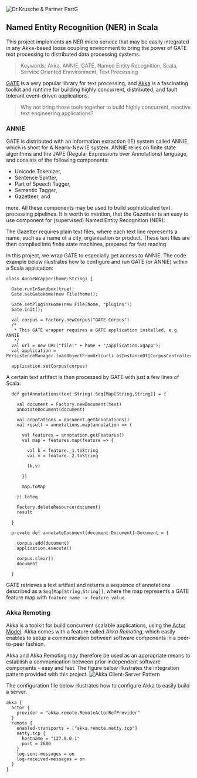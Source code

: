 ![Dr.Krusche & Partner PartG](https://raw.github.com/skrusche63/spark-elastic/master/images/dr-kruscheundpartner.png)

## Named Entity Recognition (NER) in Scala

This project implements an NER micro service that may be easily integrated in any Akka-based loose coupling environment to bring the power of GATE text processing to distributed data processing systems.

> Keywords: Akka, ANNIE, GATE, Named Entity Recognition, Scala, Service Oriented Ennvironment, Text Processing


[GATE](https://gate.ac.uk/) is a very popular library for text processing, and [Akka](http://akka.io/) is a fascinating toolkit and runtime for building highly concurrent, distributed, and fault tolerant event-driven applications.

> Why not bring those tools together to build highly concurrent, reactive text engineering applications?

### ANNIE

GATE is distributed with an information extraction (IE) system called ANNIE, which is short for A Nearly-New IE system. ANNIE relies on finite state algorithms and the JAPE (Regular Expressions over Annotations) language, and consists of the following components:

* Unicode Tokenizer,
* Sentence Splitter,
* Part of Speech Tagger,
* Semantic Tagger,
* Gazetteer, and

more. All these components may be used to build sophisticated text processing pipelines. It is worth to mention, that the Gazetteer is an easy to use component for (supervised) Named Entity Recognition (NER): 

The Gazetter requires plain text files, where each text line represents a name, such as a name of a city, organisation or product. These text files are then compiled into finite state machines, prepared for fast reading.


In this project, we wrap GATE to especially get access to ANNIE. The code example below illustrates how to configure and run GATE (or ANNIE) within a Scala application:
```
class AnnieWrapper(home:String) {

  Gate.runInSandbox(true);
  Gate.setGateHome(new File(home));
	   
  Gate.setPluginsHome(new File(home, "plugins"))
  Gate.init();

  val corpus = Factory.newCorpus("GATE Corpus")
  /*
   * This GATE wrapper requires a GATE application installed, e.g. ANNIE  
   */	   
  val url = new URL("file:" + home + "/application.xgapp");
  val application = PersistenceManager.loadObjectFromUrl(url).asInstanceOf[CorpusController]

  application.setCorpus(corpus)

```

A certain text artifact is then processed by GATE with just a few lines of Scala:
```
  def getAnnotations(text:String):Seq[Map[String,String]] = {

    val document = Factory.newDocument(text)
	annotateDocument(document) 

	val annotations = document.getAnnotations()
	val result = annotations.map(annotation => {
	     
	  val features = annotation.getFeatures()
	  val map = features.map(feature => {
	       
	    val k = feature._1.toString
	    val v = feature._2.toString
	       
	    (k,v)
	       
	  })
	     
	  map.toMap
	     
	}).toSeq

	Factory.deleteResource(document)
    result
    
  }

  private def annotateDocument(document:Document):Document = {
	   
    corpus.add(document)
    application.execute()
      
    corpus.clear()
    document
   
  }

```

GATE retrieves a text artifact and returns a sequence of annotations described as a `Seq[Map[String,String]]`, where the map represents a GATE feature map with `feature name -> feature value`.

### Akka Remoting

Akka is a toolkit for build concurrent scalable applications, using the [Actor Model](http://en.wikipedia.org/wiki/Actor_model). Akka comes with a feature called *Akka Remoting*, which easily enables to setup a communication between software components in a peer-to-peer fashion.

Akka and Akka Remoting may therefore be used as an appropriate means to establish a communication between prior independent software components - easy and fast. The figure below illustrates the integration pattern provided with this project.
![Akka Client-Server Pattern](https://raw.githubusercontent.com/skrusche63/akka-nlp/master/images/Akka%20Client-Server%20Pattern.png)


The configuration file below illustrates how to configure Akka to easily build a server.
```
akka {
  actor {
    provider = "akka.remote.RemoteActorRefProvider"
  }
  remote {
    enabled-transports = ["akka.remote.netty.tcp"]
    netty.tcp {
      hostname = "127.0.0.1"
      port = 2600
    }
    log-sent-messages = on
    log-received-messages = on
  }
}
```
